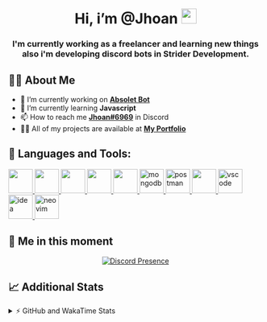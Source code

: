 <h1 align="center">Hi, i’m @Jhoan <img src="https://i.imgur.com/ILVRpZm.gif" width="30px"></h1>
<h3 align="center">I'm currently working as a freelancer and learning new things also i'm developing discord bots in Strider Development.</h3>

## 🙋‍♂️ About Me

- 🔭 I’m currently working on **[Absolet Bot](https://strider.cloud)**
- 🌱 I’m currently learning **Javascript**
- 📫 How to reach me **[Jhoan#6969](https://jhoan.monster/)** in Discord
- 👨‍💻 All of my projects are available at **[My Portfolio](https://jhoan.monster)**

## 🚀 Languages and Tools:
<p align="left"> 
    <a href="https://developer.mozilla.org/en-US/docs/Web/JavaScript" target="_blank"> <img src="https://img.icons8.com/color/48/000000/javascript.png" width="48" height="48"/> </a> 
    <a href="https://www.w3.org/html/" target="_blank"> <img src="https://img.icons8.com/color/48/000000/html-5.png" width="48" height="48"/> </a> 
    <a href="https://www.w3schools.com/css/" target="_blank"> <img src="https://img.icons8.com/color/48/000000/css3.png" width="48" height="48"/> </a> 
    <a href="https://getbootstrap.com" target="_blank"> <img src="https://img.icons8.com/color/48/000000/bootstrap.png" width="48" height="48"/> </a> 
    <a href="https://nodejs.org" target="_blank"> <img src="https://i.imgur.com/XX8lvL7.png" width="48" height="48"/> </a> 
    <a href="https://www.mongodb.com/" target="_blank"> <img src="https://i.imgur.com/nRtS3AN.png" alt="mongodb" width="48" height="48"/> </a> 
    <a href="https://postman.com" target="_blank"> <img src="https://www.vectorlogo.zone/logos/getpostman/getpostman-icon.svg" alt="postman" width="48" height="48"/> </a>   
    <a href="https://git-scm.com/" target="_blank"> <img src="https://img.icons8.com/color/48/000000/git.png" width="48" height="48"/> </a> 
    <a href="https://code.visualstudio.com" target="_blank" > <img src="https://upload.wikimedia.org/wikipedia/commons/thumb/9/9a/Visual_Studio_Code_1.35_icon.svg/2048px-Visual_Studio_Code_1.35_icon.svg.png" alt="vscode" width="48" height="48"> </a>
    <a href="https://www.jetbrains.com/es-es/idea/" target="_blank" > <img src="https://resources.jetbrains.com/storage/products/intellij-idea/img/meta/intellij-idea_logo_300x300.png" alt="idea" width="48" height="48"> </a>
    <a href="https://neovim.io" target="_blank"> <img src="https://icons.iconarchive.com/icons/papirus-team/papirus-apps/512/nvim-icon.png" alt="neovim" width="48" height="48"/> </a>
</p>
  
## 👤 Me in this moment
<p align="center">
    <a href="https://discord.com/users/852617426591154177" target="_blank" rel="nofollow">
        <img src="https://lanyard-profile-readme.vercel.app/api/852617426591154177?idleMessage=Probably%20coding%20Absolet..." alt="Discord Presence" align="center">
    </a>
</p>

## 📈 Additional Stats
<details>
    <summary>⚡ GitHub and WakaTime Stats</summary>
    <br/>

<!--START_SECTION:waka-->
![Code Time](http://img.shields.io/badge/Code%20Time-70%20hrs%2035%20mins-blue)

**🐱 My GitHub Data** 

> 🏆 345 Contributions in the Year 2022
 > 
> 📦 18.8 kB Used in GitHub's Storage 
 > 
> 💼 Opted to Hire
 > 
> 📜 4 Public Repositories 
 > 
> 🔑 11 Private Repositories  
 > 
**I'm an Early 🐤** 

```text
🌞 Morning    29 commits     ██░░░░░░░░░░░░░░░░░░░░░░░   8.1% 
🌆 Daytime    155 commits    ██████████░░░░░░░░░░░░░░░   43.3% 
🌃 Evening    142 commits    ██████████░░░░░░░░░░░░░░░   39.66% 
🌙 Night      32 commits     ██░░░░░░░░░░░░░░░░░░░░░░░   8.94%

```
📅 **I'm Most Productive on Saturday** 

```text
Monday       59 commits     ████░░░░░░░░░░░░░░░░░░░░░   16.48% 
Tuesday      25 commits     █░░░░░░░░░░░░░░░░░░░░░░░░   6.98% 
Wednesday    68 commits     ████░░░░░░░░░░░░░░░░░░░░░   18.99% 
Thursday     20 commits     █░░░░░░░░░░░░░░░░░░░░░░░░   5.59% 
Friday       18 commits     █░░░░░░░░░░░░░░░░░░░░░░░░   5.03% 
Saturday     108 commits    ███████░░░░░░░░░░░░░░░░░░   30.17% 
Sunday       60 commits     ████░░░░░░░░░░░░░░░░░░░░░   16.76%

```


📊 **This Week I Spent My Time On** 

```text
⌚︎ Time Zone: America/Bogota

💬 Programming Languages: 
JavaScript               22 hrs 43 mins      ██████████████████████░░░   90.57% 
YAML                     37 mins             ░░░░░░░░░░░░░░░░░░░░░░░░░   2.5% 
EJS                      35 mins             ░░░░░░░░░░░░░░░░░░░░░░░░░   2.33% 
Python                   26 mins             ░░░░░░░░░░░░░░░░░░░░░░░░░   1.73% 
JSON                     25 mins             ░░░░░░░░░░░░░░░░░░░░░░░░░   1.72%

🔥 Editors: 
VS Code                  25 hrs 4 mins       █████████████████████████   99.91% 
Neovim                   1 min               ░░░░░░░░░░░░░░░░░░░░░░░░░   0.09%

🐱‍💻 Projects: 
Moon Bot                 16 hrs 56 mins      █████████████████░░░░░░░░   67.53% 
Cisco Bot                2 hrs 50 mins       ██░░░░░░░░░░░░░░░░░░░░░░░   11.34% 
Fium Bot                 2 hrs 25 mins       ██░░░░░░░░░░░░░░░░░░░░░░░   9.68% 
Blaze Licenses           1 hr 1 min          █░░░░░░░░░░░░░░░░░░░░░░░░   4.09% 
Nasgar Bot               1 hr                █░░░░░░░░░░░░░░░░░░░░░░░░   4.0%

💻 Operating System: 
Linux                    25 hrs 5 mins       █████████████████████████   100.0%

```

**I Mostly Code in JavaScript** 

```text
JavaScript               8 repos             ████████████████░░░░░░░░░   66.67% 
Java                     2 repos             ████░░░░░░░░░░░░░░░░░░░░░   16.67% 
SCSS                     1 repo              ██░░░░░░░░░░░░░░░░░░░░░░░   8.33% 
TypeScript               1 repo              ██░░░░░░░░░░░░░░░░░░░░░░░   8.33%

```



 Last Updated on 09/05/2022 10:15:44 UTC
<!--END_SECTION:waka-->
</details>
